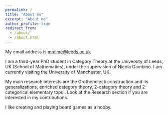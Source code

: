 ```yaml
---
permalink: /
title: "About me"
excerpt: "About me"
author_profile: true
redirect_from: 
  - /about/
  - /about.html
---
```


My email address is mmlme@leeds.ac.uk

I am a third-year PhD student in Category Theory at the University of Leeds, UK (School of Mathematics), under the supervision of Nicola Gambino. I am currently visiting the University of Manchester, UK.

My main research interests are the Grothendieck construction and its generalizations, enriched category theory, 2-category theory and 2-categorical elementary topoi. Look at the Research section if you are interested in my contributions.

I like creating and playing board games as a hobby.

